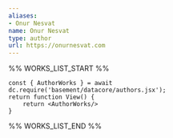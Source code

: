 ```yaml
---
aliases:
- Onur Nesvat
name: Onur Nesvat
type: author
url: https://onurnesvat.com
---
```



%% WORKS_LIST_START %%

```datacorejsx
const { AuthorWorks } = await dc.require('basement/datacore/authors.jsx');
return function View() {
    return <AuthorWorks/>
}
```
%% WORKS_LIST_END %%